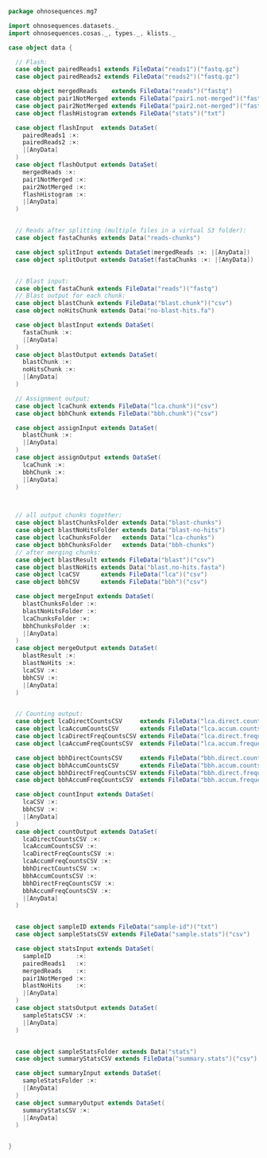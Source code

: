 
```scala
package ohnosequences.mg7

import ohnosequences.datasets._
import ohnosequences.cosas._, types._, klists._

case object data {

  // Flash:
  case object pairedReads1 extends FileData("reads1")("fastq.gz")
  case object pairedReads2 extends FileData("reads2")("fastq.gz")

  case object mergedReads    extends FileData("reads")("fastq")
  case object pair1NotMerged extends FileData("pair1.not-merged")("fastq")
  case object pair2NotMerged extends FileData("pair2.not-merged")("fastq")
  case object flashHistogram extends FileData("stats")("txt")

  case object flashInput  extends DataSet(
    pairedReads1 :×:
    pairedReads2 :×:
    |[AnyData]
  )
  case object flashOutput extends DataSet(
    mergedReads :×:
    pair1NotMerged :×:
    pair2NotMerged :×:
    flashHistogram :×:
    |[AnyData]
  )


  // Reads after splitting (multiple files in a virtual S3 folder):
  case object fastaChunks extends Data("reads-chunks")

  case object splitInput extends DataSet(mergedReads :×: |[AnyData])
  case object splitOutput extends DataSet(fastaChunks :×: |[AnyData])


  // Blast input:
  case object fastaChunk extends FileData("reads")("fastq")
  // Blast output for each chunk:
  case object blastChunk extends FileData("blast.chunk")("csv")
  case object noHitsChunk extends Data("no-blast-hits.fa")

  case object blastInput extends DataSet(
    fastaChunk :×:
    |[AnyData]
  )
  case object blastOutput extends DataSet(
    blastChunk :×:
    noHitsChunk :×:
    |[AnyData]
  )

  // Assignment output:
  case object lcaChunk extends FileData("lca.chunk")("csv")
  case object bbhChunk extends FileData("bbh.chunk")("csv")

  case object assignInput extends DataSet(
    blastChunk :×:
    |[AnyData]
  )
  case object assignOutput extends DataSet(
    lcaChunk :×:
    bbhChunk :×:
    |[AnyData]
  )



  // all output chunks together:
  case object blastChunksFolder extends Data("blast-chunks")
  case object blastNoHitsFolder extends Data("blast-no-hits")
  case object lcaChunksFolder   extends Data("lca-chunks")
  case object bbhChunksFolder   extends Data("bbh-chunks")
  // after merging chunks:
  case object blastResult extends FileData("blast")("csv")
  case object blastNoHits extends Data("blast.no-hits.fasta")
  case object lcaCSV      extends FileData("lca")("csv")
  case object bbhCSV      extends FileData("bbh")("csv")

  case object mergeInput extends DataSet(
    blastChunksFolder :×:
    blastNoHitsFolder :×:
    lcaChunksFolder :×:
    bbhChunksFolder :×:
    |[AnyData]
  )
  case object mergeOutput extends DataSet(
    blastResult :×:
    blastNoHits :×:
    lcaCSV :×:
    bbhCSV :×:
    |[AnyData]
  )


  // Counting output:
  case object lcaDirectCountsCSV     extends FileData("lca.direct.counts")("csv")
  case object lcaAccumCountsCSV      extends FileData("lca.accum.counts")("csv")
  case object lcaDirectFreqCountsCSV extends FileData("lca.direct.frequency.counts")("csv")
  case object lcaAccumFreqCountsCSV  extends FileData("lca.accum.frequency.counts")("csv")

  case object bbhDirectCountsCSV     extends FileData("bbh.direct.counts")("csv")
  case object bbhAccumCountsCSV      extends FileData("bbh.accum.counts")("csv")
  case object bbhDirectFreqCountsCSV extends FileData("bbh.direct.frequency.counts")("csv")
  case object bbhAccumFreqCountsCSV  extends FileData("bbh.accum.frequency.counts")("csv")

  case object countInput extends DataSet(
    lcaCSV :×:
    bbhCSV :×:
    |[AnyData]
  )
  case object countOutput extends DataSet(
    lcaDirectCountsCSV :×:
    lcaAccumCountsCSV :×:
    lcaDirectFreqCountsCSV :×:
    lcaAccumFreqCountsCSV :×:
    bbhDirectCountsCSV :×:
    bbhAccumCountsCSV :×:
    bbhDirectFreqCountsCSV :×:
    bbhAccumFreqCountsCSV :×:
    |[AnyData]
  )


  case object sampleID extends FileData("sample-id")("txt")
  case object sampleStatsCSV extends FileData("sample.stats")("csv")

  case object statsInput extends DataSet(
    sampleID       :×:
    pairedReads1   :×:
    mergedReads    :×:
    pair1NotMerged :×:
    blastNoHits    :×:
    |[AnyData]
  )
  case object statsOutput extends DataSet(
    sampleStatsCSV :×:
    |[AnyData]
  )


  case object sampleStatsFolder extends Data("stats")
  case object summaryStatsCSV extends FileData("summary.stats")("csv")

  case object summaryInput extends DataSet(
    sampleStatsFolder :×:
    |[AnyData]
  )
  case object summaryOutput extends DataSet(
    summaryStatsCSV :×:
    |[AnyData]
  )


}

```




[test/scala/mg7/pipeline.scala]: ../../../test/scala/mg7/pipeline.scala.md
[test/scala/mg7/lca.scala]: ../../../test/scala/mg7/lca.scala.md
[main/scala/mg7/dataflows/noFlash.scala]: dataflows/noFlash.scala.md
[main/scala/mg7/dataflows/full.scala]: dataflows/full.scala.md
[main/scala/mg7/package.scala]: package.scala.md
[main/scala/mg7/bio4j/titanTaxonomyTree.scala]: bio4j/titanTaxonomyTree.scala.md
[main/scala/mg7/bio4j/bundle.scala]: bio4j/bundle.scala.md
[main/scala/mg7/bio4j/taxonomyTree.scala]: bio4j/taxonomyTree.scala.md
[main/scala/mg7/dataflow.scala]: dataflow.scala.md
[main/scala/mg7/csv.scala]: csv.scala.md
[main/scala/mg7/parameters.scala]: parameters.scala.md
[main/scala/mg7/data.scala]: data.scala.md
[main/scala/mg7/loquats/7.stats.scala]: loquats/7.stats.scala.md
[main/scala/mg7/loquats/8.summary.scala]: loquats/8.summary.scala.md
[main/scala/mg7/loquats/6.count.scala]: loquats/6.count.scala.md
[main/scala/mg7/loquats/3.blast.scala]: loquats/3.blast.scala.md
[main/scala/mg7/loquats/2.split.scala]: loquats/2.split.scala.md
[main/scala/mg7/loquats/4.assign.scala]: loquats/4.assign.scala.md
[main/scala/mg7/loquats/1.flash.scala]: loquats/1.flash.scala.md
[main/scala/mg7/loquats/5.merge.scala]: loquats/5.merge.scala.md